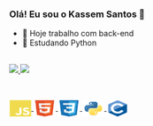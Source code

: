 ### Olá! Eu sou o Kassem Santos 👋


- 🔭 Hoje trabalho com back-end
- 🌱 Estudando Python

##

<div>
  <a href="https://github.com/Kassemsan01">
  <img height = "180em" src = "https://github-readme-stats.vercel.app/api?username=Kassemsan01&show_icons=true&theme=dracula"/>
  <img height = "180em" src = "https://github-readme-stats.vercel.app/api/top-langs/?username=Kassemsan01&hide_progress=true&theme=dracula"/>
</div>
    
##

<div style="display: inline_block"><br>
  <img align="center" alt="Rafa-Js" height="30" width="40" src="https://raw.githubusercontent.com/devicons/devicon/master/icons/javascript/javascript-plain.svg">
  <img align="center" alt="Rafa-HTML" height="30" width="40" src="https://raw.githubusercontent.com/devicons/devicon/master/icons/html5/html5-original.svg">
  <img align="center" alt="Rafa-CSS" height="30" width="40" src="https://raw.githubusercontent.com/devicons/devicon/master/icons/css3/css3-original.svg">
  <img align="center" alt="Rafa-Python" height="30" width="40" src="https://raw.githubusercontent.com/devicons/devicon/master/icons/python/python-original.svg">
  <img align="center" alt="Rafa-Csharp" height="30" width="40" src="https://raw.githubusercontent.com/devicons/devicon/master/icons/c/c-original.svg">
</div>

